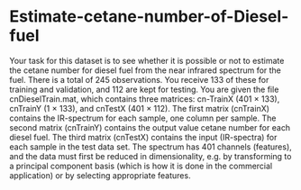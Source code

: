 # Estimate-cetane-number-of-Diesel-fuel
Your task for this dataset is to see whether it is possible or not to estimate the cetane number for diesel fuel from the near infrared spectrum for the fuel. There is a total of 245 observations. You receive 133 of these for training and validation, and 112 are kept for testing. You are given the file cnDieselTrain.mat, which contains three matrices: cn-TrainX (401 × 133), cnTrainY (1 × 133), and cnTestX (401 × 112). The first matrix (cnTrainX) contains the IR-spectrum for each sample, one column per sample. The second matrix (cnTrainY) contains the output value cetane number for each diesel fuel. The third matrix (cnTestX) contains the input (IR-spectra) for each sample in the test data set. The spectrum has 401 channels (features), and the data must first be reduced in dimensionality, e.g. by transforming to a principal component basis (which is how it is done in the commercial application) or by selecting appropriate features.
